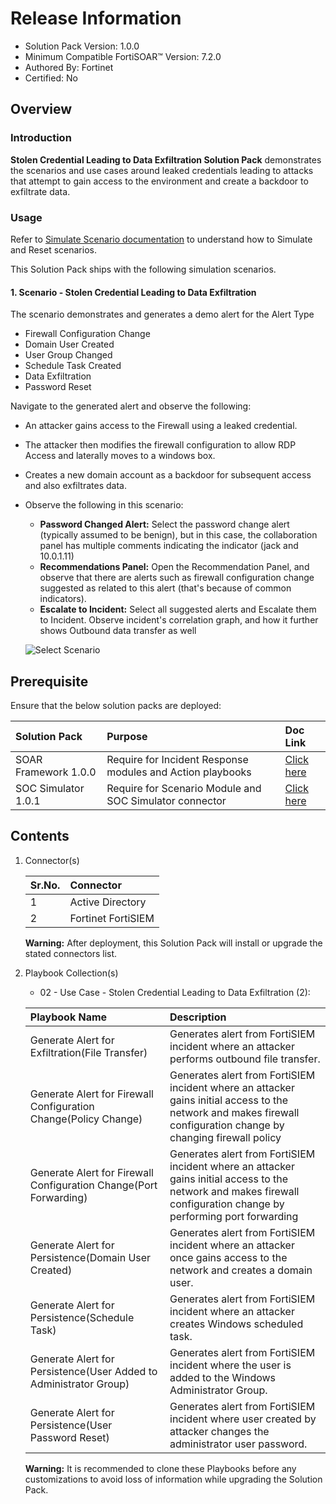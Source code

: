 # Release Information

- Solution Pack Version: 1.0.0
- Minimum Compatible FortiSOAR™ Version: 7.2.0
- Authored By: Fortinet
- Certified: No

## Overview

### Introduction

**Stolen Credential Leading to Data Exfiltration Solution Pack** demonstrates the scenarios and use cases around leaked credentials leading to attacks that attempt to gain access to the environment and create a backdoor to exfiltrate data.

### Usage

Refer to [Simulate Scenario documentation](https://github.com/fortinet-fortisoar/solution-pack-soc-simulator/blob/develop/docs/solution-pack-guide.md) to understand how to Simulate and Reset scenarios.

This Solution Pack ships with the following simulation scenarios.

#### 1. Scenario - Stolen Credential Leading to Data Exfiltration

The scenario demonstrates and generates a demo alert for the Alert Type

- Firewall Configuration Change
- Domain User Created
- User Group Changed
- Schedule Task Created
- Data Exfiltration
- Password Reset

Navigate to the generated alert and observe the following:

- An attacker gains access to the Firewall using a leaked credential.
- The attacker then modifies the firewall configuration to allow RDP Access and laterally moves to a windows box.
- Creates a new domain account as a backdoor for subsequent access and also exfiltrates data.
- Observe the following in this scenario:
  - **Password Changed Alert:** Select the password change alert (typically assumed to be benign), but in this case, the collaboration panel has multiple comments indicating the indicator (jack and 10.0.1.11)
  - **Recommendations Panel:** Open the Recommendation Panel, and observe that there are alerts such as firewall configuration change suggested as related to this alert (that's because of common indicators).
  - **Escalate to Incident:** Select all suggested alerts and Escalate them to Incident. Observe incident's correlation graph, and how it further shows Outbound data transfer as well

  ![Select Scenario](https://github.com/fortinet-fortisoar/solution-pack-stolen-credential-leading-to-data-exfiltration/raw/develop/docs/media/attackFlow.png)

## Prerequisite

Ensure that the below solution packs are deployed:

|**Solution Pack**|**Purpose**|**Doc Link**|
| :- | :- | :- |
|SOAR Framework 1.0.0|Require for Incident Response modules and Action playbooks|[Click here](https://github.com/fortinet-fortisoar/solution-pack-soar-framework/blob/develop/README.md)|
|SOC Simulator 1.0.1|Require for Scenario Module and SOC Simulator connector| [Click here](https://github.com/fortinet-fortisoar/solution-pack-soc-simulator/blob/develop/README.md)|

## Contents

1. Connector(s)

    |**Sr.No.**|**Connector**|
    | :- | :- |
    |1|Active Directory|
    |2|Fortinet FortiSIEM|

    **Warning:** After deployment, this Solution Pack will install or upgrade the stated connectors list.

2. Playbook Collection(s)

    - 02 - Use Case - Stolen Credential Leading to Data Exfiltration (2):

    |**Playbook Name**|**Description**
    | :- | :- |
    |Generate Alert for Exfiltration(File Transfer)|Generates alert from FortiSIEM incident where an attacker performs outbound file transfer.|
    |Generate Alert for Firewall Configuration Change(Policy Change)|Generates alert from FortiSIEM incident where an attacker gains initial access to the network and makes firewall configuration change by changing firewall policy|
    |Generate Alert for Firewall Configuration Change(Port Forwarding)|Generates alert from FortiSIEM incident where an attacker gains initial access to the network and makes firewall configuration change by performing port forwarding|
    |Generate Alert for Persistence(Domain User Created)|Generates alert from FortiSIEM incident where an attacker once gains access to the network and creates a domain user.|
    |Generate Alert for Persistence(Schedule Task)|Generates alert from FortiSIEM incident where an attacker creates Windows scheduled task.|
    |Generate Alert for Persistence(User Added to Administrator Group)|Generates alert from FortiSIEM incident where the user is added to the Windows Administrator Group.|
    |Generate Alert for Persistence(User Password Reset)|Generates alert from FortiSIEM incident where user created by attacker changes the administrator user password.|

     **Warning:** It is recommended to clone these Playbooks before any customizations to avoid loss of information while upgrading the Solution Pack.
